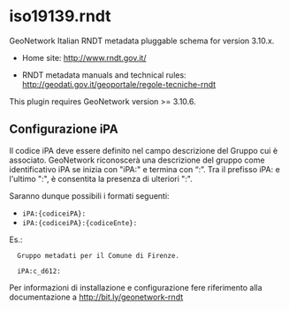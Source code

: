 # iso19139.rndt

GeoNetwork Italian RNDT metadata pluggable schema for version 3.10.x.

- Home site:
  http://www.rndt.gov.it/

- RNDT metadata manuals and technical rules:
  http://geodati.gov.it/geoportale/regole-tecniche-rndt
  

This plugin requires GeoNetwork version >= 3.10.6.


 
## Configurazione iPA
  Il codice iPA deve essere definito nel campo descrizione del Gruppo cui è associato.
  GeoNetwork riconoscerà una descrizione del gruppo come identificativo iPA se inizia con "iPA:" e termina con “:”.
  Tra il prefisso iPA: e l'ultimo ":", è consentita la presenza di ulteriori ":".
  
  Saranno dunque possibili i formati seguenti:
  
  - `iPA:{codiceiPA}:`
  - `iPA:{codiceiPA}:{codiceEnte}:`
  
  Es.:
  
      Gruppo metadati per il Comune di Firenze.

      iPA:c_d612:


Per informazioni di installazione e configurazione fere riferimento alla documentazione a http://bit.ly/geonetwork-rndt
